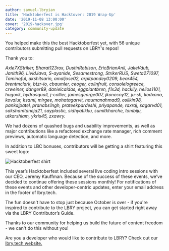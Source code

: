 ```yaml
--- 
author: samuel-lbryian
title: 'Hacktoberfest is Hacktover: 2019 Wrap-Up'
date: '2019-11-08 13:00:00'
cover: '2019-hackover.jpg'
category: community-update
---
```


You helped make this the best Hacktoberfest yet, with 56 unique contributors submitting pull requests on LBRY's repos! 

Thank you to: 

_Axle7XStriker, Bharat123rox, DustinRobison, EricBrianAnil, JakeVdub, Janith96, LividJava, S-ayanide, Sesamestrong, StrikerRUS, Sweta271097, Taminoful, akshitsarin, amaljose02, arpitpandey0209, bear454, brentmclark, btzr-io, cbaumler, ceoger, colinfruit, consolelogreece, crweiner, danger89, danielcaldas, eggplantbren, f1x3d, hackily, helios1101, hugovk, hydrosquall, j-collier, jamesgeorge007, jkonecny12, ju-sh, kodxana, kovalur, ksami, mirgee, mohatagarvit, naumanahmad9, osilkin98, pankajpatel, pranabs1ngh, prateekpardeshi, priyapande, raxraj, sagarvd01, sakshamtaneja21, sayplastic, sidhyatikku, sumitkharche, tombiju, utkarshiam, ykris45, zxawry._

We had dozens of quashed bugs and usability improvements, as well as major contributions like a refactored exchange rate manager, rich comment previews, automatic language detection, and more.

In addition to LBC bonuses, contributors will be getting a shirt featuring this sweet logo:


![Hacktoberfest shirt](https://spee.ch/@lbrynews:0/Hacktoberfest-tshirt.png)

This year’s Hacktoberfest included several live coding intro sessions with our CEO, Jeremy Kauffman. Because of the success of these events, we’ve decided to continue offering these sessions monthly! For notifications of these events and other developer-centric updates, enter your email address in the footer of lbry.tech.

The fun doesn't have to stop just because October is over - if you're inspired to contribute to the LBRY project, you can get started right away via the LBRY Contributor’s Guide.


Thanks to our community for helping us build the future of content freedom - we can't do this without you!

Are you a developer who would like to contribute to LBRY? Check out our [lbry.tech website.](https://lbry.tech)
